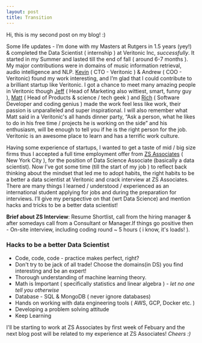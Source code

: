 ```yaml
---
layout: post
title: Transition 
---
```


Hi, this is my second post on my blog! :) 

Some life updates - I’m done with my Masters at Rutgers in 1.5 years (yey!) & completed the Data Scientist ( internship ) at Veritonic Inc, _successfully_. It started in my Summer and lasted till the end of fall ( around 6-7 months ). My major contributions were in domains of music information retrieval, audio intelligence and NLP. [Kevin](https://falicon.com/) ( CTO - Veritonic ) & Andrew ( COO - Veritonic) found my work interesting, and I’m glad that I could contribute to a brilliant startup like Veritonic. I got a chance to meet many amazing people in Veritonic though [Jeff](https://www.linkedin.com/in/jeffreyspiro/) ( Head of Marketing also wittiest, smart, funny guy ), [Matt](https://www.mattgagliano.com/) ( Head of Products & science / tech geek ) and [Rich](https://www.richinfante.com/) ( Software Developer and coding genius ) made the work feel less like work, their passion is unparalleled and super inspirational. I will also remember what Matt said in a Veritonic's all hands dinner party, “Ask a person, what he likes to do in his free time / projects he is working on the side” and his enthusiasm, will be enough to tell you if he is the right person for the job. Veritonic is an awesome place to learn and has a terrific work culture. 

Having some experience of startups, I wanted to get a taste of mid / big size firms thus I accepted a full time employment offer from [ZS Associates](https://www.zs.com/) ( New York City ), for the position of Data Science Associate (basically a data scientist). Now I’ve got some time (till the start of my job ) to reflect back thinking about the mindset that led me to adopt habits, the right habits to be a better a data scientist at Veritonic and crack interview at ZS Associates. There are many things I learned / understood / experienced as an international student applying for jobs and during the preparation for interviews. I’ll give my perspective on that (wrt Data Science) and mention hacks and tricks to be a better data scientist!


**Brief about ZS Interview**: Resume Shortlist, call from the hiring manager & after somedays call from a Consultant or Manager.If things go positive then - On-site interview, including coding round ~ 5 hours ( i know, it's loads! ). 


### Hacks to be a better Data Scientist 

- Code, code, code - practice makes perfect, right? 
- Don't try to be jack of all trade! Choose the domains(in DS) you find interesting and be an expert!  
- Thorough understanding of machine learning theory. 
- Math is Important ( specifically statistics and linear algebra ) - _let no one tell you otherwise_ 
- Database - SQL & MongoDB ( never ignore databases) 
- Hands on working with data engineering tools ( AWS, GCP, Docker etc. ) 
- Developing a problem solving attitude
- Keep Learning

I'll be starting to work at ZS Associates by first week of Febuary and the next blog post will be related to my experience at ZS Associates!
_Cheers :)_
